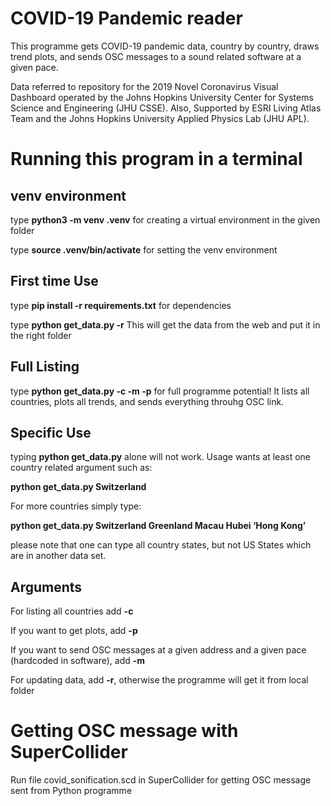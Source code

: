 # COVID-19 Pandemic reader

This programme gets COVID-19 pandemic data, country by country, draws trend plots, and sends OSC messages to a sound related software at a given pace.

Data referred to repository for the 2019 Novel Coronavirus Visual Dashboard operated by the Johns Hopkins University Center for Systems Science and Engineering (JHU CSSE). Also, Supported by ESRI Living Atlas Team and the Johns Hopkins University Applied Physics Lab (JHU APL).

# Running this program in a terminal

## venv environment

type <b>python3 -m venv .venv</b> for creating a virtual environment in the given folder

type <b>source .venv/bin/activate</b> for setting the venv environment

## First time Use

type <b>pip install -r requirements.txt</b> for dependencies

type <b>python get_data.py -r</b> This will get the data from the web and put it in the right folder

## Full Listing

type <b>python get_data.py -c -m -p</b> for full programme potential! It lists all countries, plots all trends, and sends everything throuhg OSC link.

## Specific Use

typing <b>python get_data.py</b> alone will not work. Usage wants at least one country related argument such as:

<b>python get_data.py Switzerland</b>

For more countries simply type:

<b>python get_data.py Switzerland Greenland Macau Hubei ‘Hong Kong’</b>

please note that one can type all country states, but not US States which are in another data set.

## Arguments

For listing all countries add <b>-c</b>

If you want to get plots, add <b>-p</b>

If you want to send OSC messages at a given address and a given pace (hardcoded in software), add <b>-m</b>

For updating data, add <b>-r</b>, otherwise the programme will get it from local folder

# Getting OSC message with SuperCollider

Run file covid_sonification.scd in SuperCollider for getting OSC message sent from Python programme
